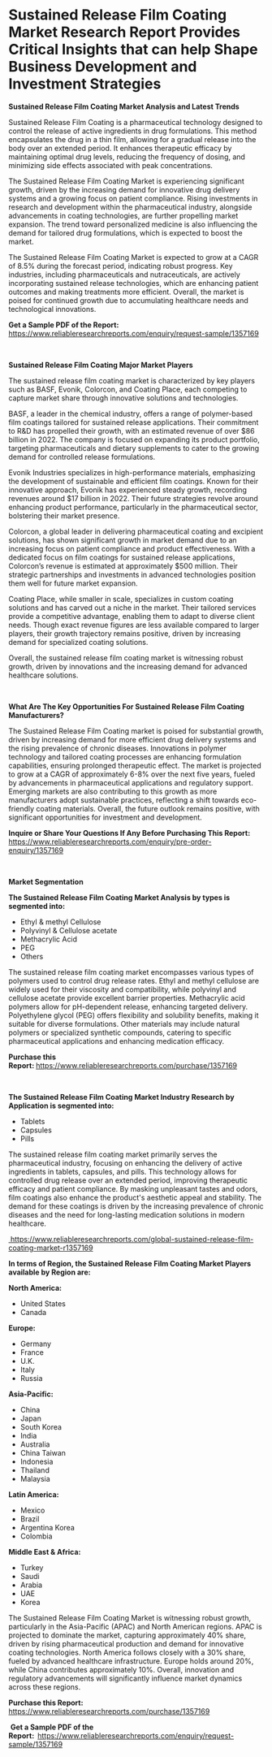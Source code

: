 <p><h1>Sustained Release Film Coating Market Research Report Provides Critical Insights that can help Shape Business Development and Investment Strategies</h1></p><p><strong>Sustained Release Film Coating Market Analysis and Latest Trends</strong></p>
<p><p>Sustained Release Film Coating is a pharmaceutical technology designed to control the release of active ingredients in drug formulations. This method encapsulates the drug in a thin film, allowing for a gradual release into the body over an extended period. It enhances therapeutic efficacy by maintaining optimal drug levels, reducing the frequency of dosing, and minimizing side effects associated with peak concentrations.</p><p>The Sustained Release Film Coating Market is experiencing significant growth, driven by the increasing demand for innovative drug delivery systems and a growing focus on patient compliance. Rising investments in research and development within the pharmaceutical industry, alongside advancements in coating technologies, are further propelling market expansion. The trend toward personalized medicine is also influencing the demand for tailored drug formulations, which is expected to boost the market.</p><p>The Sustained Release Film Coating Market is expected to grow at a CAGR of 8.5% during the forecast period, indicating robust progress. Key industries, including pharmaceuticals and nutraceuticals, are actively incorporating sustained release technologies, which are enhancing patient outcomes and making treatments more efficient. Overall, the market is poised for continued growth due to accumulating healthcare needs and technological innovations.</p></p>
<p><strong>Get a Sample PDF of the Report:&nbsp;</strong> <a href="https://www.reliableresearchreports.com/enquiry/request-sample/1357169?utm_campaign=3099&utm_medium=2&utm_source=Github&utm_content=ia&utm_term=19042025&utm_id=sustained-release-film-coating">https://www.reliableresearchreports.com/enquiry/request-sample/1357169</a></p>
<p>&nbsp;</p>
<p><strong>Sustained Release Film Coating Major Market Players</strong></p>
<p><p>The sustained release film coating market is characterized by key players such as BASF, Evonik, Colorcon, and Coating Place, each competing to capture market share through innovative solutions and technologies.</p><p>BASF, a leader in the chemical industry, offers a range of polymer-based film coatings tailored for sustained release applications. Their commitment to R&D has propelled their growth, with an estimated revenue of over $86 billion in 2022. The company is focused on expanding its product portfolio, targeting pharmaceuticals and dietary supplements to cater to the growing demand for controlled release formulations.</p><p>Evonik Industries specializes in high-performance materials, emphasizing the development of sustainable and efficient film coatings. Known for their innovative approach, Evonik has experienced steady growth, recording revenues around $17 billion in 2022. Their future strategies revolve around enhancing product performance, particularly in the pharmaceutical sector, bolstering their market presence.</p><p>Colorcon, a global leader in delivering pharmaceutical coating and excipient solutions, has shown significant growth in market demand due to an increasing focus on patient compliance and product effectiveness. With a dedicated focus on film coatings for sustained release applications, Colorcon’s revenue is estimated at approximately $500 million. Their strategic partnerships and investments in advanced technologies position them well for future market expansion.</p><p>Coating Place, while smaller in scale, specializes in custom coating solutions and has carved out a niche in the market. Their tailored services provide a competitive advantage, enabling them to adapt to diverse client needs. Though exact revenue figures are less available compared to larger players, their growth trajectory remains positive, driven by increasing demand for specialized coating solutions.</p><p>Overall, the sustained release film coating market is witnessing robust growth, driven by innovations and the increasing demand for advanced healthcare solutions.</p></p>
<p>&nbsp;</p>
<p><strong>What Are The Key Opportunities For Sustained Release Film Coating Manufacturers?</strong></p>
<p><p>The Sustained Release Film Coating market is poised for substantial growth, driven by increasing demand for more efficient drug delivery systems and the rising prevalence of chronic diseases. Innovations in polymer technology and tailored coating processes are enhancing formulation capabilities, ensuring prolonged therapeutic effect. The market is projected to grow at a CAGR of approximately 6-8% over the next five years, fueled by advancements in pharmaceutical applications and regulatory support. Emerging markets are also contributing to this growth as more manufacturers adopt sustainable practices, reflecting a shift towards eco-friendly coating materials. Overall, the future outlook remains positive, with significant opportunities for investment and development.</p></p>
<p><strong>Inquire or Share Your Questions If Any Before Purchasing This Report:</strong> <a href="https://www.reliableresearchreports.com/enquiry/pre-order-enquiry/1357169?utm_campaign=3099&utm_medium=2&utm_source=Github&utm_content=ia&utm_term=19042025&utm_id=sustained-release-film-coating">https://www.reliableresearchreports.com/enquiry/pre-order-enquiry/1357169</a></p>
<p>&nbsp;</p>
<p><strong>Market Segmentation</strong></p>
<p><strong>The Sustained Release Film Coating Market Analysis by types is segmented into:</strong></p>
<p><ul><li>Ethyl & methyl Cellulose</li><li>Polyvinyl & Cellulose acetate</li><li>Methacrylic Acid</li><li>PEG</li><li>Others</li></ul></p>
<p><p>The sustained release film coating market encompasses various types of polymers used to control drug release rates. Ethyl and methyl cellulose are widely used for their viscosity and compatibility, while polyvinyl and cellulose acetate provide excellent barrier properties. Methacrylic acid polymers allow for pH-dependent release, enhancing targeted delivery. Polyethylene glycol (PEG) offers flexibility and solubility benefits, making it suitable for diverse formulations. Other materials may include natural polymers or specialized synthetic compounds, catering to specific pharmaceutical applications and enhancing medication efficacy.</p></p>
<p><strong>Purchase this Report:&nbsp;</strong><a href="https://www.reliableresearchreports.com/purchase/1357169?utm_campaign=3099&utm_medium=2&utm_source=Github&utm_content=ia&utm_term=19042025&utm_id=sustained-release-film-coating">https://www.reliableresearchreports.com/purchase/1357169</a></p>
<p>&nbsp;</p>
<p><strong>The Sustained Release Film Coating Market Industry Research by Application is segmented into:</strong></p>
<p><ul><li>Tablets</li><li>Capsules</li><li>Pills</li></ul></p>
<p><p>The sustained release film coating market primarily serves the pharmaceutical industry, focusing on enhancing the delivery of active ingredients in tablets, capsules, and pills. This technology allows for controlled drug release over an extended period, improving therapeutic efficacy and patient compliance. By masking unpleasant tastes and odors, film coatings also enhance the product's aesthetic appeal and stability. The demand for these coatings is driven by the increasing prevalence of chronic diseases and the need for long-lasting medication solutions in modern healthcare.</p></p>
<p><a href="https://www.reliableresearchreports.com/global-sustained-release-film-coating-market-r1357169?utm_campaign=3099&utm_medium=2&utm_source=Github&utm_content=ia&utm_term=19042025&utm_id=sustained-release-film-coating">&nbsp;https://www.reliableresearchreports.com/global-sustained-release-film-coating-market-r1357169</a></p>
<p><strong>In terms of Region, the Sustained Release Film Coating Market Players available by Region are:</strong></p>
<p>
    <p> <strong> North America: </strong>
        <ul>
            <li>United States</li>
            <li>Canada</li>
        </ul>
        </p> 
    <p> <strong> Europe: </strong>
        <ul>
            <li>Germany</li>
            <li>France</li>
            <li>U.K.</li>
            <li>Italy</li>
            <li>Russia</li>
        </ul>
        </p> 
    <p> <strong> Asia-Pacific: </strong>
        <ul>
            <li>China</li>
            <li>Japan</li>
            <li>South Korea</li>
            <li>India</li>
            <li>Australia</li>
            <li>China Taiwan</li>
            <li>Indonesia</li>
            <li>Thailand</li>
            <li>Malaysia</li>
        </ul>
        </p> 
    <p> <strong> Latin America: </strong>
        <ul>
            <li>Mexico</li>
            <li>Brazil</li>
            <li>Argentina Korea</li>
            <li>Colombia</li>
        </ul>
        </p> 
    <p> <strong> Middle East & Africa: </strong>
        <ul>
            <li>Turkey</li>
            <li>Saudi</li>
            <li>Arabia</li>
            <li>UAE</li>
            <li>Korea</li>
        </ul>
    </p>
    </p>
<p><p>The Sustained Release Film Coating Market is witnessing robust growth, particularly in the Asia-Pacific (APAC) and North American regions. APAC is projected to dominate the market, capturing approximately 40% share, driven by rising pharmaceutical production and demand for innovative coating technologies. North America follows closely with a 30% share, fueled by advanced healthcare infrastructure. Europe holds around 20%, while China contributes approximately 10%. Overall, innovation and regulatory advancements will significantly influence market dynamics across these regions.</p></p>
<p><strong>Purchase this Report: </strong><a href="https://www.reliableresearchreports.com/purchase/1357169?utm_campaign=3099&utm_medium=2&utm_source=Github&utm_content=ia&utm_term=19042025&utm_id=sustained-release-film-coating">https://www.reliableresearchreports.com/purchase/1357169</a></p>
<p>&nbsp;<strong>Get a Sample PDF of the Report:&nbsp;&nbsp;</strong><a href="https://www.reliableresearchreports.com/enquiry/request-sample/1357169?utm_campaign=3099&utm_medium=2&utm_source=Github&utm_content=ia&utm_term=19042025&utm_id=sustained-release-film-coating">https://www.reliableresearchreports.com/enquiry/request-sample/1357169</a></p>
<p><strong></strong></p>
<p><p></p><p></p><p></p></p>